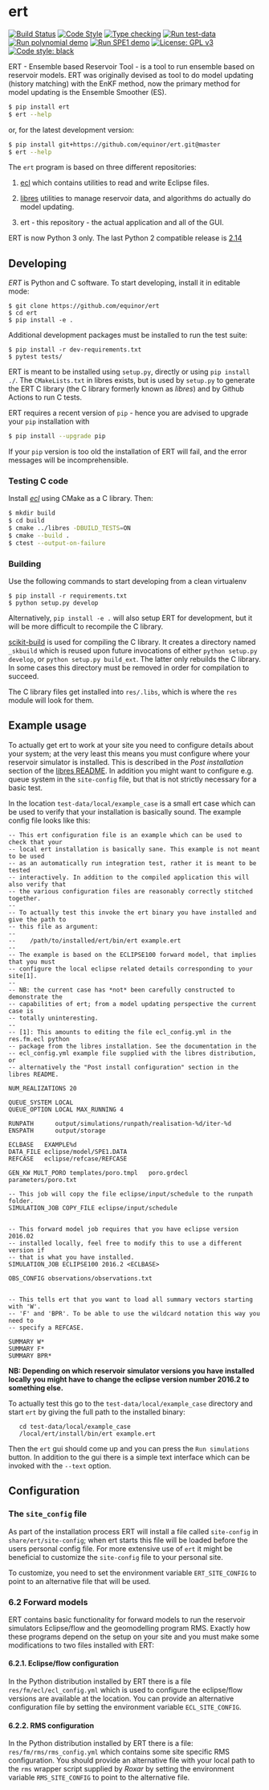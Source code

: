 # ert

[![Build Status](https://github.com/equinor/ert/actions/workflows/build.yml/badge.svg)](https://github.com/equinor/ert/actions/workflows/build.yml)
[![Code Style](https://github.com/equinor/ert/actions/workflows/style.yml/badge.svg)](https://github.com/equinor/ert/actions/workflows/style.yml)
[![Type checking](https://github.com/equinor/ert/actions/workflows/typing.yml/badge.svg)](https://github.com/equinor/ert/actions/workflows/typing.yml)
[![Run test-data](https://github.com/equinor/ert/actions/workflows/run_ert2_test_data_setups.yml/badge.svg)](https://github.com/equinor/ert/actions/workflows/run_ert2_test_data_setups.yml)
[![Run polynomial demo](https://github.com/equinor/ert/actions/workflows/run_examples_polynomial.yml/badge.svg)](https://github.com/equinor/ert/actions/workflows/run_examples_polynomial.yml)
[![Run SPE1 demo](https://github.com/equinor/ert/actions/workflows/run_examples_spe1.yml/badge.svg)](https://github.com/equinor/ert/actions/workflows/run_examples_spe1.yml)
[![License: GPL v3](https://img.shields.io/badge/License-GPLv3-blue.svg)](https://www.gnu.org/licenses/gpl-3.0)
[![Code style: black](https://img.shields.io/badge/code%20style-black-000000.svg)](https://github.com/psf/black)

ERT - Ensemble based Reservoir Tool - is a tool to run ensemble based on
reservoir models. ERT was originally devised as tool to do model updating
(history matching) with the EnKF method, now the primary method for model
updating is the Ensemble Smoother (ES).


``` sh
$ pip install ert
$ ert --help
```

or, for the latest development version:

``` sh
$ pip install git+https://github.com/equinor/ert.git@master
$ ert --help
```


The `ert` program is based on three different repositories:

1. [ecl](https://github.com/Equinor/ecl) which contains utilities to read and write Eclipse files.

2. [libres](https://github.com/Equinor/libres) utilities to manage reservoir data, and algorithms do actually do model updating.

3. ert - this repository - the actual application and all of the GUI.


ERT is now Python 3 only. The last Python 2 compatible release is [2.14](https://github.com/equinor/ert/tree/version-2.14)

## Developing

*ERT* is Python and C software. To start developing, install it in editable
mode:

```
$ git clone https://github.com/equinor/ert
$ cd ert
$ pip install -e .
```

Additional development packages must be installed to run the test suite:
```
$ pip install -r dev-requirements.txt
$ pytest tests/
```

ERT is meant to be installed using `setup.py`, directly or using `pip
install ./`. The `CMakeLists.txt` in libres exists, but is used by `setup.py`
to generate the ERT C library (the C library formerly known as *libres*) and
by Github Actions to run C tests.

ERT requires a recent version of `pip` - hence you are advised to upgrade
your `pip` installation with

```sh
$ pip install --upgrade pip 
```
If your `pip` version is too old the installation of ERT will fail, and the error messages will be incomprehensible.

### Testing C code

Install [*ecl*](https://github.com/Equinor/ecl) using CMake as a C library. Then:

``` sh
$ mkdir build
$ cd build
$ cmake ../libres -DBUILD_TESTS=ON
$ cmake --build .
$ ctest --output-on-failure
```

### Building

Use the following commands to start developing from a clean virtualenv
```
$ pip install -r requirements.txt
$ python setup.py develop
```

Alternatively, `pip install -e .` will also setup ERT for development, but
it will be more difficult to recompile the C library.

[scikit-build](https://scikit-build.readthedocs.io/en/latest/index.html) is used
for compiling the C library. It creates a directory named `_skbuild` which is
reused upon future invocations of either `python setup.py develop`, or `python
setup.py build_ext`. The latter only rebuilds the C library. In some cases this
directory must be removed in order for compilation to succeed.

The C library files get installed into `res/.libs`, which is where the
`res` module will look for them.


## Example usage

To actually get ert to work at your site you need to configure details about
your system; at the very least this means you must configure where your
reservoir simulator is installed. This is described in the *Post installation*
section of the [libres README](https://github.com/Equinor/libres). In addition
you might want to configure e.g. queue system in the `site-config` file, but
that is not strictly necessary for a basic test.

In the location `test-data/local/example_case` is a small ert case which can be
used to verify that your installation is basically sound. The example config
file looks like this:
```
-- This ert configuration file is an example which can be used to check that your
-- local ert installation is basically sane. This example is not meant to be used
-- as an automatically run integration test, rather it is meant to be tested
-- interactively. In addition to the compiled application this will also verify that
-- the various configuration files are reasonably correctly stitched together.
--
-- To actually test this invoke the ert binary you have installed and give the path to
-- this file as argument:
--
--    /path/to/installed/ert/bin/ert example.ert
-- 
-- The example is based on the ECLIPSE100 forward model, that implies that you must
-- configure the local eclipse related details corresponding to your site[1].
-- 
-- NB: the current case has *not* been carefully constructed to demonstrate the
-- capabilities of ert; from a model updating perspective the current case is
-- totally uninteresting.
-- 
-- [1]: This amounts to editing the file ecl_config.yml in the res.fm.ecl python
-- package from the libres installation. See the documentation in the
-- ecl_config.yml example file supplied with the libres distribution, or
-- alternatively the "Post install configuration" section in the libres README. 

NUM_REALIZATIONS 20

QUEUE_SYSTEM LOCAL
QUEUE_OPTION LOCAL MAX_RUNNING 4

RUNPATH      output/simulations/runpath/realisation-%d/iter-%d
ENSPATH      output/storage

ECLBASE   EXAMPLE%d
DATA_FILE eclipse/model/SPE1.DATA
REFCASE   eclipse/refcase/REFCASE

GEN_KW MULT_PORO templates/poro.tmpl   poro.grdecl  parameters/poro.txt

-- This job will copy the file eclipse/input/schedule to the runpath folder. 
SIMULATION_JOB COPY_FILE eclipse/input/schedule  


-- This forward model job requires that you have eclipse version 2016.02
-- installed locally, feel free to modify this to use a different version if
-- that is what you have installed.
SIMULATION_JOB ECLIPSE100 2016.2 <ECLBASE>

OBS_CONFIG observations/observations.txt


-- This tells ert that you want to load all summary vectors starting with 'W'. 
-- 'F' and 'BPR'. To be able to use the wildcard notation this way you need to 
-- specify a REFCASE.

SUMMARY W*
SUMMARY F*
SUMMARY BPR*
```

**NB: Depending on which reservoir simulator versions you have installed locally
you might have to change the eclipse version number 2016.2 to something else.**

To actually test this go to the `test-data/local/example_case` directory and
start `ert` by giving the full path to the installed binary:

```
   cd test-data/local/example_case
   /local/ert/install/bin/ert example.ert
```

Then the `ert` gui should come up and you can press the `Run simulations`
button. In addition to the gui there is a simple text interface which
can be invoked with the `--text` option.


## Configuration

### The `site_config` file
As part of the installation process ERT will install a file called
`site-config` in `share/ert/site-config`; when ert starts this file will be
loaded before the users personal config file. For more extensive use of `ert` it
might be beneficial to customize the `site-config` file to your personal site.

To customize, you need to set the environment variable `ERT_SITE_CONFIG` to
point to an alternative file that will be used.

### 6.2 Forward models

ERT contains basic functionality for forward models to run the reservoir
simulators Eclipse/flow and the geomodelling program RMS. Exactly how these
programs depend on the setup on your site and you must make some modifications
to two files installed with ERT:

#### 6.2.1. Eclipse/flow configuration

In the Python distribution installed by ERT there is a file
`res/fm/ecl/ecl_config.yml` which is used to configure the eclipse/flow versions
are available at the location. You can provide an alternative configuration file
by setting the environment variable `ECL_SITE_CONFIG`.

#### 6.2.2. RMS configuration

In the Python distribution installed by ERT there is a file:
`res/fm/rms/rms_config.yml` which contains some site specific RMS configuration.
You should provide an alternative file with your local path to the `rms` wrapper
script supplied by _Roxar_ by setting the environment variable `RMS_SITE_CONFIG`
to point to the alternative file.
